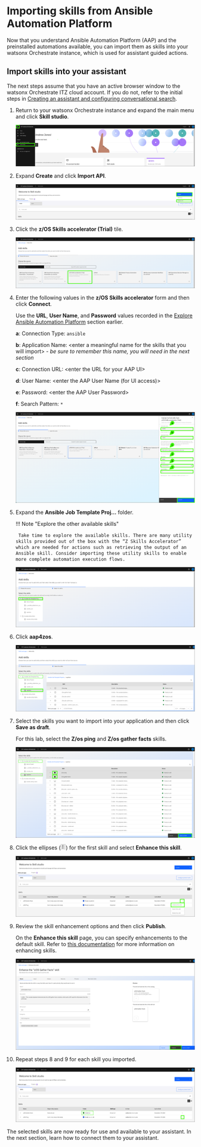 # Importing skills from Ansible Automation Platform 
Now that you understand Ansible Automation Platform (AAP) and the preinstalled automations available, you can import them as skills into your watsonx Orchestrate instance, which is used for assistant guided actions.

## Import skills into your assistant
The next steps assume that you have an active browser window to the watsonx Orchestrate ITZ cloud account. If you do not, refer to the initial steps in [Creating an assistant and configuring conversational search](creatingAssistant-configuringConvoSearch.md).

1. Return to your watsonx Orchestrate instance and expand the main menu and click **Skill studio**. 

    ![](_attachments/woSkillStudioMenu.png)

2. Expand **Create** and click **Import API**.

    ![](_attachments/woSkillStudioImportMenu.png)

3. Click the **z/OS Skills accelerator (Trial)** tile.

    ![](_attachments/skillsTrialTile.png)

<a name="skillApp"></a>

4. Enter the following values in the **z/OS Skills accelerator** form and then click **Connect**.

    Use the **URL**, **User Name**, and **Password** values recorded in the [Explore Ansible Automation Platform](exploreAAP.md) section earlier.

    **a**: Connection Type: `ansible`

    **b**: Application Name: <enter a meaningful name for the skills that you will import\> - *be sure to remember this name, you will need in the next section*

    **c**: Connection URL: <enter the URL for your AAP UI\>

    **d**: User Name: <enter the AAP User Name (for UI access)\>

    **e**: Password: <enter the AAP User Password\>

    **f**: Search Pattern: `*`

    ![](_attachments/skillsForm.png)

5. Expand the **Ansible Job Template Proj...** folder.

    !!! Note "Explore the other available skills"

        Take time to explore the available skills. There are many utility skills provided out of the box with the “Z Skills Accelerator” which are needed for actions such as retrieving the output of an Ansible skill. Consider importing these utility skills to enable more complete automation execution flows.

    ![](_attachments/addSkills0.png)

6. Click **aap4zos**.

    ![](_attachments/addSkills1.png)

7. Select the skills you want to import into your application and then click **Save as draft**.

    For this lab, select the **Z/os ping** and **Z/os gather facts** skills.

    ![](_attachments/addSkills2.png)

8. Click the ellipses (![](_attachments/ellipsesIcon.png)) for the first skill and select **Enhance this skill**.

    ![](_attachments/addSkills3.png)

9.  Review the skill enhancement options and then click **Publish**.

    On the **Enhance this skill** page, you can specify enhancements to the default skill.  Refer to <a href="https://www.ibm.com/docs/en/watsonx/waz/2.x?topic=files-enhancing-publishing-skills" target="_blank">this documentation</a> for more information on enhancing skills.

    ![](_attachments/addSkills4.png)

10. Repeat steps 8 and 9 for each skill you imported.

    ![](_attachments/addSkills5.png)

The selected skills are now ready for use and available to your assistant. In the next section, learn how to connect them to your assistant.